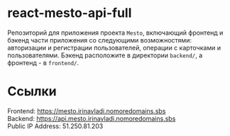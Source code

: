 # react-mesto-api-full
Репозиторий для приложения проекта `Mesto`, включающий фронтенд и бэкенд части приложения со следующими возможностями: авторизации и регистрации пользователей, операции с карточками и пользователями. Бэкенд расположите в директории `backend/`, а фронтенд - в `frontend/`. 
  
# Ссылки
Frontend: https://mesto.irinavladi.nomoredomains.sbs  
Backend: https://api.mesto.irinavladi.nomoredomains.sbs  
Public IP Address: 51.250.81.203  

